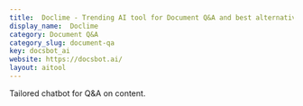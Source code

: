 ```yaml
---
title:  Doclime - Trending AI tool for Document Q&A and best alternatives
display_name:  Doclime
category: Document Q&A
category_slug: document-qa
key: docsbot_ai
website: https://docsbot.ai/
layout: aitool
---
```


Tailored chatbot for Q&A on content.
